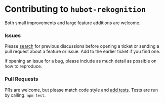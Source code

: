 # Contributing to `hubot-rekognition`
Both small improvements and large feature additions are welcome.

### Issues
Please [search](issues) for previous discussions before opening a ticket or sending a pull request about a feature or issue. Add to the earlier ticket if you find one.

If opening an issue for a bug, please include as much detail as possible on how to reproduce.

### Pull Requests
PRs are welcome, but please match code style and [add tests](tree/master/test). Tests are run by calling: `npm test`.
